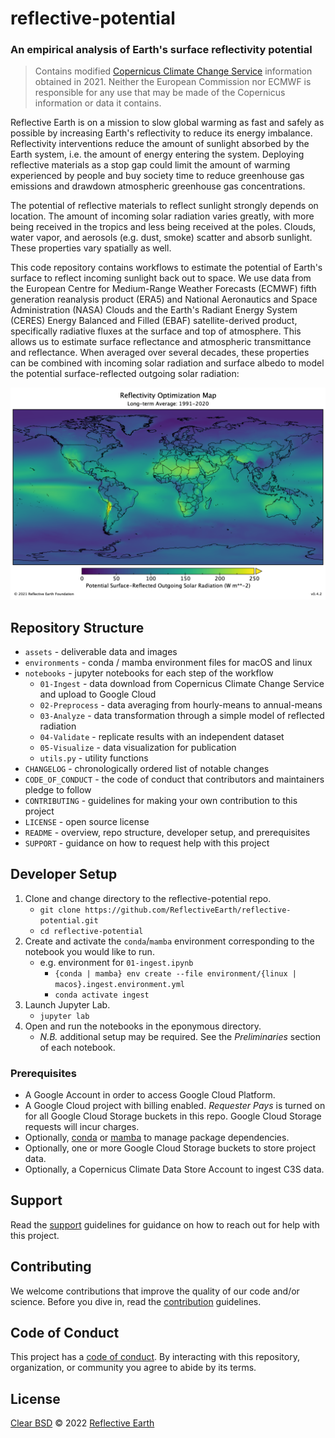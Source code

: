 # reflective-potential

### An empirical analysis of Earth's surface reflectivity potential

> Contains modified [Copernicus Climate Change Service][copernicus]
> information obtained in 2021. Neither the European Commission nor
> ECMWF is responsible for any use that may be made of the Copernicus
> information or data it contains.

Reflective Earth is on a mission to slow global warming as fast and safely as
possible by increasing Earth's reflectivity to reduce its energy imbalance.
Reflectivity interventions reduce the amount of sunlight absorbed by the Earth
system, i.e. the amount of energy entering the system. Deploying reflective
materials as a stop gap could limit the amount of warming experienced by people
and buy society time to reduce greenhouse gas emissions and drawdown atmospheric
greenhouse gas concentrations.

The potential of reflective materials to reflect sunlight strongly depends on
location. The amount of incoming solar radiation varies greatly, with more
being received in the tropics and less being received at the poles. Clouds,
water vapor, and aerosols (e.g. dust, smoke) scatter and absorb sunlight. These
properties vary spatially as well.

This code repository contains workflows to estimate the potential of Earth's
surface to reflect incoming sunlight back out to space. We use data from the
European Centre for Medium-Range Weather Forecasts (ECMWF) fifth generation
reanalysis product (ERA5) and National Aeronautics and Space Administration
(NASA) Clouds and the Earth's Radiant Energy System (CERES) Energy Balanced
and Filled (EBAF) satellite-derived product, specifically radiative fluxes at
the surface and top of atmosphere. This allows us to estimate surface
reflectance and atmospheric transmittance and reflectance. When averaged over
several decades, these properties can be combined with incoming solar radiation
and surface albedo to model the potential surface-reflected outgoing solar
radiation:

![ROM][rom]

## Repository Structure

* `assets` - deliverable data and images
* `environments` - conda / mamba environment files for macOS and linux
* `notebooks` - jupyter notebooks for each step of the workflow
  * `01-Ingest` - data download from Copernicus Climate Change Service and
    upload to Google Cloud
  * `02-Preprocess` - data averaging from hourly-means to annual-means
  * `03-Analyze` - data transformation through a simple model of reflected
    radiation
  * `04-Validate` - replicate results with an independent dataset
  * `05-Visualize` - data visualization for publication
  * `utils.py` - utility functions
* `CHANGELOG` - chronologically ordered list of notable changes
* `CODE_OF_CONDUCT` - the code of conduct that contributors and maintainers
  pledge to follow
* `CONTRIBUTING` - guidelines for making your own contribution to this project
* `LICENSE` - open source license
* `README` - overview, repo structure, developer setup, and prerequisites
* `SUPPORT` - guidance on how to request help with this project

## Developer Setup

1. Clone and change directory to the reflective-potential repo.
   * `git clone https://github.com/ReflectiveEarth/reflective-potential.git`
   * `cd reflective-potential`
2. Create and activate the `conda`/`mamba` environment corresponding to the
   notebook you would like to run.
   * e.g. environment for `01-ingest.ipynb`
     * `{conda | mamba} env create --file environment/{linux | macos}.ingest.environment.yml`
     * `conda activate ingest`
3. Launch Jupyter Lab.
   * `jupyter lab`
4. Open and run the  notebooks in the eponymous directory.
   * *N.B.* additional setup may be required. See the *Preliminaries* section of
     each notebook.

### Prerequisites

* A Google Account in order to access Google Cloud Platform.
* A Google Cloud project with billing enabled. *Requester Pays* is turned on for
  all Google Cloud Storage buckets in this repo. Google Cloud Storage requests
  will incur charges.
* Optionally, [conda][conda] or [mamba][mamba] to manage package dependencies.
* Optionally, one or more Google Cloud Storage buckets to store project data.
* Optionally, a Copernicus Climate Data Store Account to ingest C3S data.

## Support

Read the [support][support] guidelines for guidance on how to reach out for help
with this project.

## Contributing

We welcome contributions that improve the quality of our code and/or science.
Before you dive in, read the [contribution][contributing] guidelines.

## Code of Conduct

This project has a [code of conduct][conduct]. By interacting with this
repository, organization, or community you agree to abide by its terms.

## License

[Clear BSD][license] © 2022 [Reflective Earth][author]

<!-- Definitions -->

[author]: https://www.reflectiveearth.org
[conduct]: CODE_OF_CONDUCT.md
[conda]: https://docs.conda.io/en/latest/miniconda.html
[contributing]: CONTRIBUTING.md
[copernicus]: https://climate.copernicus.eu/
[license]: LICENSE.md
[mamba]: https://mamba.readthedocs.io/en/latest/
[rom]: assets/ROM_v042.png
[support]: SUPPORT.md
